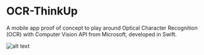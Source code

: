 # OCR-ThinkUp
A mobile app proof of concept to play around Optical Character Recognition (OCR) with Computer Vision API from Microsoft, developed in Swift.


![alt text](https://raw.githubusercontent.com/mtaroco/OCR-ThinkUp/master/OCR-demo.gif)
